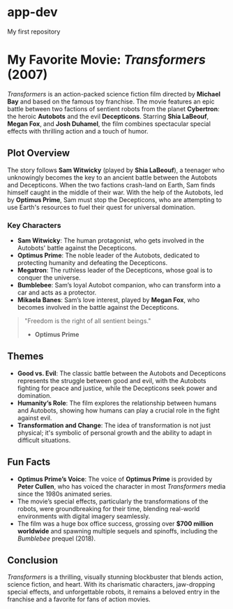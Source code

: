 # app-dev
My first repository
# My Favorite Movie: *Transformers* (2007)

*Transformers* is an action-packed science fiction film directed by **Michael Bay** and based on the famous toy franchise. The movie features an epic battle between two factions of sentient robots from the planet **Cybertron**: the heroic **Autobots** and the evil **Decepticons**. Starring **Shia LaBeouf**, **Megan Fox**, and **Josh Duhamel**, the film combines spectacular special effects with thrilling action and a touch of humor.

## Plot Overview

The story follows **Sam Witwicky** (played by **Shia LaBeouf**), a teenager who unknowingly becomes the key to an ancient battle between the Autobots and Decepticons. When the two factions crash-land on Earth, Sam finds himself caught in the middle of their war. With the help of the Autobots, led by **Optimus Prime**, Sam must stop the Decepticons, who are attempting to use Earth's resources to fuel their quest for universal domination.

### Key Characters

- **Sam Witwicky**: The human protagonist, who gets involved in the Autobots' battle against the Decepticons.
- **Optimus Prime**: The noble leader of the Autobots, dedicated to protecting humanity and defeating the Decepticons.
- **Megatron**: The ruthless leader of the Decepticons, whose goal is to conquer the universe.
- **Bumblebee**: Sam’s loyal Autobot companion, who can transform into a car and acts as a protector.
- **Mikaela Banes**: Sam’s love interest, played by **Megan Fox**, who becomes involved in the battle against the Decepticons.

> "Freedom is the right of all sentient beings."  
> - **Optimus Prime**

## Themes

- **Good vs. Evil**: The classic battle between the Autobots and Decepticons represents the struggle between good and evil, with the Autobots fighting for peace and justice, while the Decepticons seek power and domination.
- **Humanity’s Role**: The film explores the relationship between humans and Autobots, showing how humans can play a crucial role in the fight against evil.
- **Transformation and Change**: The idea of transformation is not just physical; it's symbolic of personal growth and the ability to adapt in difficult situations.

## Fun Facts

- **Optimus Prime’s Voice**: The voice of **Optimus Prime** is provided by **Peter Cullen**, who has voiced the character in most *Transformers* media since the 1980s animated series.
- The movie’s special effects, particularly the transformations of the robots, were groundbreaking for their time, blending real-world environments with digital imagery seamlessly.
- The film was a huge box office success, grossing over **$700 million worldwide** and spawning multiple sequels and spinoffs, including the *Bumblebee* prequel (2018).

## Conclusion

*Transformers* is a thrilling, visually stunning blockbuster that blends action, science fiction, and heart. With its charismatic characters, jaw-dropping special effects, and unforgettable robots, it remains a beloved entry in the franchise and a favorite for fans of action movies.


